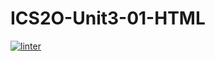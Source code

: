 # ICS2O-Unit3-01-HTML
[![linter](https://github.com/Alice-Qiao/ICS2O-Unit3-01-HTML/workflows/linter/badge.svg)](https://github.com/marketplace/actions/super-linter)
